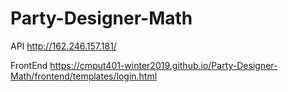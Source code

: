 # Party-Designer-Math

API
http://162.246.157.181/


FrontEnd
https://cmput401-winter2019.github.io/Party-Designer-Math/frontend/templates/login.html
